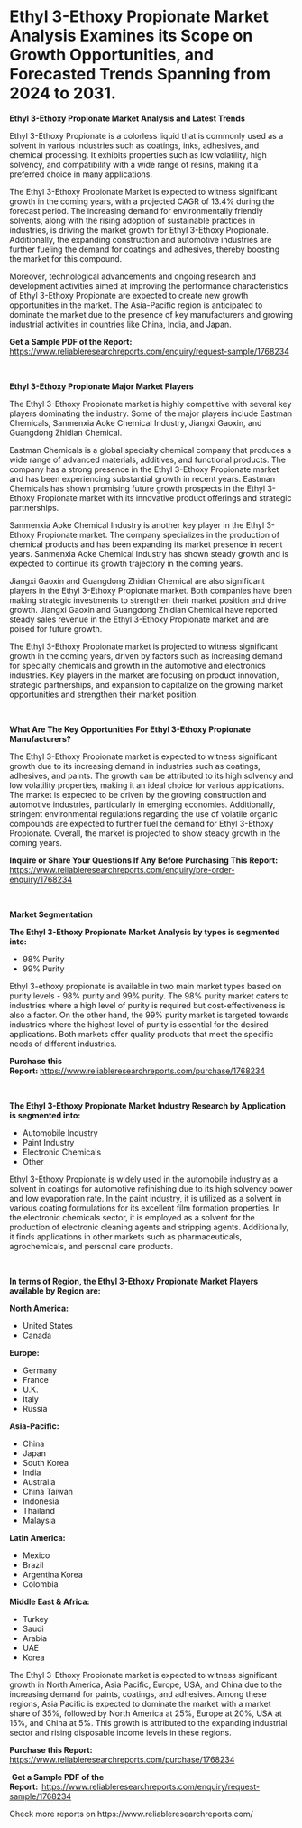 <p><h1>Ethyl 3-Ethoxy Propionate Market Analysis Examines its Scope on Growth Opportunities, and Forecasted Trends Spanning from 2024 to 2031.</h1></p><p><strong>Ethyl 3-Ethoxy Propionate Market Analysis and Latest Trends</strong></p>
<p><p>Ethyl 3-Ethoxy Propionate is a colorless liquid that is commonly used as a solvent in various industries such as coatings, inks, adhesives, and chemical processing. It exhibits properties such as low volatility, high solvency, and compatibility with a wide range of resins, making it a preferred choice in many applications.</p><p>The Ethyl 3-Ethoxy Propionate Market is expected to witness significant growth in the coming years, with a projected CAGR of 13.4% during the forecast period. The increasing demand for environmentally friendly solvents, along with the rising adoption of sustainable practices in industries, is driving the market growth for Ethyl 3-Ethoxy Propionate. Additionally, the expanding construction and automotive industries are further fueling the demand for coatings and adhesives, thereby boosting the market for this compound.</p><p>Moreover, technological advancements and ongoing research and development activities aimed at improving the performance characteristics of Ethyl 3-Ethoxy Propionate are expected to create new growth opportunities in the market. The Asia-Pacific region is anticipated to dominate the market due to the presence of key manufacturers and growing industrial activities in countries like China, India, and Japan.</p></p>
<p><strong>Get a Sample PDF of the Report:&nbsp;</strong> <a href="https://www.reliableresearchreports.com/enquiry/request-sample/1768234">https://www.reliableresearchreports.com/enquiry/request-sample/1768234</a></p>
<p>&nbsp;</p>
<p><strong>Ethyl 3-Ethoxy Propionate Major Market Players</strong></p>
<p><p>The Ethyl 3-Ethoxy Propionate market is highly competitive with several key players dominating the industry. Some of the major players include Eastman Chemicals, Sanmenxia Aoke Chemical Industry, Jiangxi Gaoxin, and Guangdong Zhidian Chemical. </p><p>Eastman Chemicals is a global specialty chemical company that produces a wide range of advanced materials, additives, and functional products. The company has a strong presence in the Ethyl 3-Ethoxy Propionate market and has been experiencing substantial growth in recent years. Eastman Chemicals has shown promising future growth prospects in the Ethyl 3-Ethoxy Propionate market with its innovative product offerings and strategic partnerships.</p><p>Sanmenxia Aoke Chemical Industry is another key player in the Ethyl 3-Ethoxy Propionate market. The company specializes in the production of chemical products and has been expanding its market presence in recent years. Sanmenxia Aoke Chemical Industry has shown steady growth and is expected to continue its growth trajectory in the coming years.</p><p>Jiangxi Gaoxin and Guangdong Zhidian Chemical are also significant players in the Ethyl 3-Ethoxy Propionate market. Both companies have been making strategic investments to strengthen their market position and drive growth. Jiangxi Gaoxin and Guangdong Zhidian Chemical have reported steady sales revenue in the Ethyl 3-Ethoxy Propionate market and are poised for future growth.</p><p>The Ethyl 3-Ethoxy Propionate market is projected to witness significant growth in the coming years, driven by factors such as increasing demand for specialty chemicals and growth in the automotive and electronics industries. Key players in the market are focusing on product innovation, strategic partnerships, and expansion to capitalize on the growing market opportunities and strengthen their market position.</p></p>
<p>&nbsp;</p>
<p><strong>What Are The Key Opportunities For Ethyl 3-Ethoxy Propionate Manufacturers?</strong></p>
<p><p>The Ethyl 3-Ethoxy Propionate market is expected to witness significant growth due to its increasing demand in industries such as coatings, adhesives, and paints. The growth can be attributed to its high solvency and low volatility properties, making it an ideal choice for various applications. The market is expected to be driven by the growing construction and automotive industries, particularly in emerging economies. Additionally, stringent environmental regulations regarding the use of volatile organic compounds are expected to further fuel the demand for Ethyl 3-Ethoxy Propionate. Overall, the market is projected to show steady growth in the coming years.</p></p>
<p><strong>Inquire or Share Your Questions If Any Before Purchasing This Report:</strong> <a href="https://www.reliableresearchreports.com/enquiry/pre-order-enquiry/1768234">https://www.reliableresearchreports.com/enquiry/pre-order-enquiry/1768234</a></p>
<p>&nbsp;</p>
<p><strong>Market Segmentation</strong></p>
<p><strong>The Ethyl 3-Ethoxy Propionate Market Analysis by types is segmented into:</strong></p>
<p><ul><li>98% Purity</li><li>99% Purity</li></ul></p>
<p><p>Ethyl 3-ethoxy propionate is available in two main market types based on purity levels - 98% purity and 99% purity. The 98% purity market caters to industries where a high level of purity is required but cost-effectiveness is also a factor. On the other hand, the 99% purity market is targeted towards industries where the highest level of purity is essential for the desired applications. Both markets offer quality products that meet the specific needs of different industries.</p></p>
<p><strong>Purchase this Report:&nbsp;</strong><a href="https://www.reliableresearchreports.com/purchase/1768234">https://www.reliableresearchreports.com/purchase/1768234</a></p>
<p>&nbsp;</p>
<p><strong>The Ethyl 3-Ethoxy Propionate Market Industry Research by Application is segmented into:</strong></p>
<p><ul><li>Automobile Industry</li><li>Paint Industry</li><li>Electronic Chemicals</li><li>Other</li></ul></p>
<p><p>Ethyl 3-Ethoxy Propionate is widely used in the automobile industry as a solvent in coatings for automotive refinishing due to its high solvency power and low evaporation rate. In the paint industry, it is utilized as a solvent in various coating formulations for its excellent film formation properties. In the electronic chemicals sector, it is employed as a solvent for the production of electronic cleaning agents and stripping agents. Additionally, it finds applications in other markets such as pharmaceuticals, agrochemicals, and personal care products.</p></p>
<p>&nbsp;</p>
<p><strong>In terms of Region, the Ethyl 3-Ethoxy Propionate Market Players available by Region are:</strong></p>
<p>
    <p> <strong> North America: </strong>
        <ul>
            <li>United States</li>
            <li>Canada</li>
        </ul>
        </p> 
    <p> <strong> Europe: </strong>
        <ul>
            <li>Germany</li>
            <li>France</li>
            <li>U.K.</li>
            <li>Italy</li>
            <li>Russia</li>
        </ul>
        </p> 
    <p> <strong> Asia-Pacific: </strong>
        <ul>
            <li>China</li>
            <li>Japan</li>
            <li>South Korea</li>
            <li>India</li>
            <li>Australia</li>
            <li>China Taiwan</li>
            <li>Indonesia</li>
            <li>Thailand</li>
            <li>Malaysia</li>
        </ul>
        </p> 
    <p> <strong> Latin America: </strong>
        <ul>
            <li>Mexico</li>
            <li>Brazil</li>
            <li>Argentina Korea</li>
            <li>Colombia</li>
        </ul>
        </p> 
    <p> <strong> Middle East & Africa: </strong>
        <ul>
            <li>Turkey</li>
            <li>Saudi</li>
            <li>Arabia</li>
            <li>UAE</li>
            <li>Korea</li>
        </ul>
    </p>
    </p>
<p><p>The Ethyl 3-Ethoxy Propionate market is expected to witness significant growth in North America, Asia Pacific, Europe, USA, and China due to the increasing demand for paints, coatings, and adhesives. Among these regions, Asia Pacific is expected to dominate the market with a market share of 35%, followed by North America at 25%, Europe at 20%, USA at 15%, and China at 5%. This growth is attributed to the expanding industrial sector and rising disposable income levels in these regions.</p></p>
<p><strong>Purchase this Report: </strong><a href="https://www.reliableresearchreports.com/purchase/1768234">https://www.reliableresearchreports.com/purchase/1768234</a></p>
<p>&nbsp;<strong>Get a Sample PDF of the Report:&nbsp;&nbsp;</strong><a href="https://www.reliableresearchreports.com/enquiry/request-sample/1768234">https://www.reliableresearchreports.com/enquiry/request-sample/1768234</a></p>
<p><strong></strong></p>
<p>Check more reports on https://www.reliableresearchreports.com/</p>